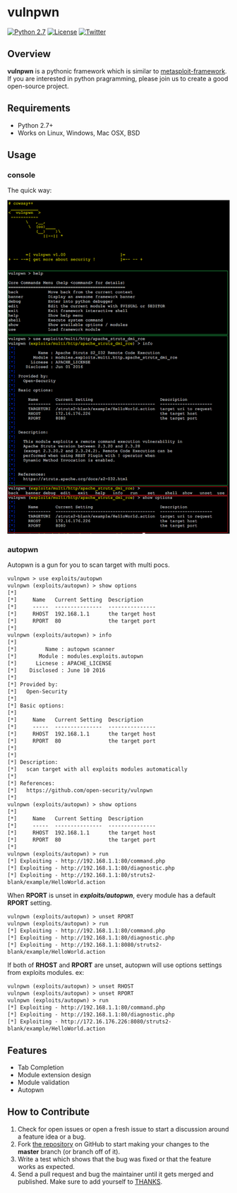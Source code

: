 
# vulnpwn

[![Python 2.7](https://img.shields.io/badge/python-2.7-yellow.svg)](https://www.python.org/) [![License](https://img.shields.io/badge/license-GPLv2-red.svg)](https://github.com/nixawk/python-programming/blob/master/Framework/vulnpwn/LICENSE) [![Twitter](https://img.shields.io/badge/twitter-@vulnpwn-blue.svg)](https://twitter.com/nixawk)


## Overview

**vulnpwn** is a pythonic framework which is similar to [metasploit-framework](https://github.com/rapid7/metasploit-framework). If you are interested in python pragramming, please join us to create a good open-source project.



## Requirements

- Python 2.7+
- Works on Linux, Windows, Mac OSX, BSD

## Usage

### console

The quick way:

![](screenshot.png)

### autopwn

Autopwn is a gun for you to scan target with multi pocs.

```
vulnpwn > use exploits/autopwn
vulnpwn (exploits/autopwn) > show options
[*]
[*]     Name   Current Setting  Description
[*]     -----  ---------------  ---------------
[*]     RHOST  192.168.1.1      the target host
[*]     RPORT  80               the target port
[*]
vulnpwn (exploits/autopwn) > info
[*]
[*]         Name : autopwn scanner
[*]       Module : modules.exploits.autopwn
[*]      Licnese : APACHE_LICENSE
[*]    Disclosed : June 10 2016
[*]
[*] Provided by:
[*]   Open-Security
[*]
[*] Basic options:
[*]
[*]     Name   Current Setting  Description
[*]     -----  ---------------  ---------------
[*]     RHOST  192.168.1.1      the target host
[*]     RPORT  80               the target port
[*]
[*]
[*] Description:
[*]   scan target with all exploits modules automatically
[*]
[*] References:
[*]   https://github.com/open-security/vulnpwn
[*]
vulnpwn (exploits/autopwn) > show options
[*]
[*]     Name   Current Setting  Description
[*]     -----  ---------------  ---------------
[*]     RHOST  192.168.1.1      the target host
[*]     RPORT  80               the target port
[*]
vulnpwn (exploits/autopwn) > run
[*] Exploiting - http://192.168.1.1:80/command.php
[*] Exploiting - http://192.168.1.1:80/diagnostic.php
[*] Exploiting - http://192.168.1.1:80/struts2-blank/example/HelloWorld.action
```

When **RPORT** is unset in ***exploits/autopwn***, every module has a default **RPORT** setting.

```
vulnpwn (exploits/autopwn) > unset RPORT
vulnpwn (exploits/autopwn) > run
[*] Exploiting - http://192.168.1.1:80/command.php
[*] Exploiting - http://192.168.1.1:80/diagnostic.php
[*] Exploiting - http://192.168.1.1:8080/struts2-blank/example/HelloWorld.action
```

If both of **RHOST** and **RPORT** are unset, autopwn will use options settings from exploits modules. ex:

```
vulnpwn (exploits/autopwn) > unset RHOST
vulnpwn (exploits/autopwn) > unset RPORT
vulnpwn (exploits/autopwn) > run
[*] Exploiting - http://192.168.1.1:80/command.php
[*] Exploiting - http://192.168.1.1:80/diagnostic.php
[*] Exploiting - http://172.16.176.226:8080/struts2-blank/example/HelloWorld.action
```

## Features

- Tab Completion
- Module extension design
- Module validation
- Autopwn


## How to Contribute

1. Check for open issues or open a fresh issue to start a discussion around a feature idea or a bug.
2. Fork [the repository](https://github.com/nixawk/python-programming/tree/master/Framework/vulnpwn) on GitHub to start making your changes to the **master** branch (or branch off of it).
3. Write a test which shows that the bug was fixed or that the feature works as expected.
4. Send a pull request and bug the maintainer until it gets merged and published. Make sure to add yourself to [THANKS](./THANKS.md).
